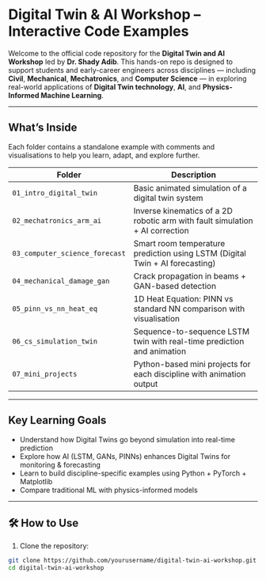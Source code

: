 # Digital Twin & AI Workshop – Interactive Code Examples

Welcome to the official code repository for the **Digital Twin and AI Workshop** led by **Dr. Shady Adib**. This hands-on repo is designed to support students and early-career engineers across disciplines — including **Civil**, **Mechanical**, **Mechatronics**, and **Computer Science** — in exploring real-world applications of **Digital Twin technology**, **AI**, and **Physics-Informed Machine Learning**.

---

##  What’s Inside

Each folder contains a standalone example with comments and visualisations to help you learn, adapt, and explore further.

| Folder                          | Description                                                                 |
|---------------------------------|-----------------------------------------------------------------------------|
| `01_intro_digital_twin`         | Basic animated simulation of a digital twin system                         |
| `02_mechatronics_arm_ai`        | Inverse kinematics of a 2D robotic arm with fault simulation + AI correction |
| `03_computer_science_forecast`  | Smart room temperature prediction using LSTM (Digital Twin + AI forecasting) |
| `04_mechanical_damage_gan`      | Crack propagation in beams + GAN-based detection                            |
| `05_pinn_vs_nn_heat_eq`         | 1D Heat Equation: PINN vs standard NN comparison with visualisation         |
| `06_cs_simulation_twin`         | Sequence-to-sequence LSTM twin with real-time prediction and animation      |
| `07_mini_projects`              | Python-based mini projects for each discipline with animation output        |

---

##  Key Learning Goals

- Understand how Digital Twins go beyond simulation into real-time prediction
- Explore how AI (LSTM, GANs, PINNs) enhances Digital Twins for monitoring & forecasting
- Learn to build discipline-specific examples using Python + PyTorch + Matplotlib
- Compare traditional ML with physics-informed models

---

## 🛠 How to Use

1. Clone the repository:

```bash
git clone https://github.com/yourusername/digital-twin-ai-workshop.git
cd digital-twin-ai-workshop
